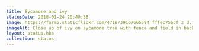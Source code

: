 ```yaml
---
title: Sycamore and ivy
statusDate: 2018-01-24 20:40:38
image: https://farm5.staticflickr.com/4718/39167665594_fffec75a3f_z_d.jpg
imageAlt: Close up of ivy on sycamore tree with fence and field in background
layout: status.hbs
collection: status
---
```

